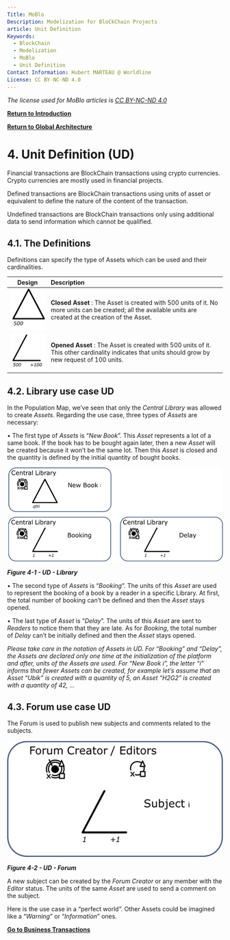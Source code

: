 ```yaml
---
Title: MoBlo
Description: Modelization for BloCkChain Projects
article: Unit Definition
Keywords:
  - BlockChain
  - Modelization
  - MoBlo
  - Unit Definition
Contact Information: Hubert MARTEAU @ Worldline
License: CC BY-NC-ND 4.0
---
```


_The license used for MoBlo articles is_ [_CC BY-NC-ND 4.0_](https://creativecommons.org/licenses/by-nc-nd/4.0/)

[**Return to Introduction**](/00-README.md)

[**Return to Global Architecture**](/03-ga.md)

# 4.    Unit Definition \(UD\)

Financial transactions are BlockChain transactions using crypto currencies. Crypto currencies are mostly used in financial projects.

Defined transactions are BlockChain transactions using units of asset or equivalent to define the nature of the content of the transaction.

Undefined transactions are BlockChain transactions only using additional data to send information which cannot be qualified.

## 4.1.    The Definitions

Definitions can specify the type of Assets which can be used and their cardinalities.

| Design | Description |
| :---: | :--- |
| ![](/Img/UD-ClosedAsset.png) | **Closed Asset** : The Asset is created with 500 units of it. No more units can be created; all the available units are created at the creation of the Asset. |
| ![](/Img/UD-OpenedAsset.png) | **Opened Asset** : The Asset is created with 500 units of it. This other cardinality indicates that units should grow by new request of 100 units. |

## 4.2.    Library use case UD

In the Population Map, we’ve seen that only the _Central Library_ was allowed to create _Assets_. Regarding the use case, three types of _Assets_ are necessary:

•    The first type of _Assets_ is “_New Book_”. This _Asset_ represents a lot of a same book. If the book has to be bought again later, then a new _Asset_ will be created because it won’t be the same lot. Then this _Asset_ is closed and the quantity is defined by the initial quantity of bought books.

![](/Img/UD-Library.png)

_**Figure 4-1 - UD - Library**_

•    The second type of _Assets_ is “_Booking_”. The units of this _Asset_ are used to represent the booking of a book by a reader in a specific Library. At first, the total number of booking can’t be defined and then the _Asset_ stays opened.

•    The last type of _Asset_ is “_Delay_”. The units of this _Asset_ are sent to _Readers_ to notice them that they are late. As for _Booking_, the total number of _Delay_ can’t be initially defined and then the _Asset_ stays opened.

_Please take care in the notation of Assets in UD. For “Booking” and “Delay”, the Assets are declared only one time at the initialization of the platform and after, units of the Assets are used. For “New Book i”, the letter “i” informs that fewer Assets can be created, for example let’s assume that an Asset “Ubik” is created with a quantity of 5, an Asset “H2G2” is created with a quantity of 42, …_

## 4.3.    Forum use case UD

The Forum is used to publish new subjects and comments related to the subjects.

![](/Img/UD-Forum.png)

_**Figure 4-2 - UD - Forum**_

A new subject can be created by the _Forum Creator_ or any member with the _Editor_ status. The units of the same _Asset_ are used to send a comment on the subject.

Here is the use case in a “perfect world”. Other Assets could be imagined like a “_Warning_” or “_Information_” ones.

[**Go to Business Transactions**](/05-bt.md)

